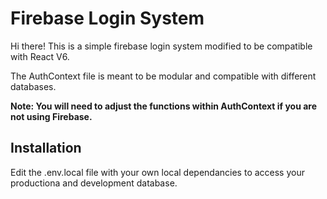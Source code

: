 # Firebase Login System

Hi there! This is a simple firebase login system modified to be compatible with React V6. 

The AuthContext file is meant to be modular and compatible with different databases. 

**Note: You will need to adjust the functions within AuthContext if you are not using Firebase.**

## Installation

Edit the .env.local file with your own local dependancies to access your productiona and development database. 

